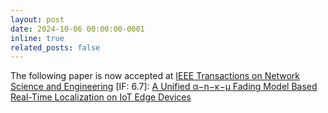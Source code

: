 ```yaml
---
layout: post
date: 2024-10-06 00:00:00-0001
inline: true
related_posts: false
---
```


The following paper is now accepted at [IEEE Transactions on Network Science and Engineering](https://ieeexplore.ieee.org/xpl/RecentIssue.jsp?punumber=6488902) [IF: 6.7]: [A Unified α−η−κ−μ Fading Model Based Real-Time Localization on IoT Edge Devices](https://ieeexplore.ieee.org/document/10713179)
